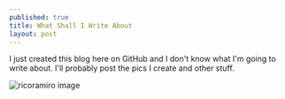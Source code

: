 ```yaml
---
published: true
title: What Shall I Write About
layout: post
---
```

I just created this blog here on GitHub and I don't know what I'm going to write about.  I'll probably post the pics I create and other stuff.


![ricoramiro image](https://cldup.com/p-xrCLeVA0.jpg)